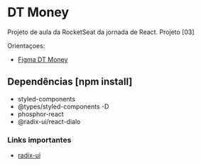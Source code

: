 # DT Money

Projeto de aula da RocketSeat da jornada de React. Projeto [03]

Orientaçoes:

- [Figma DT Money](react-03-dt-money)

## Dependências [npm install]

- styled-components
- @types/styled-components -D
- phosphor-react
- @radix-ui/react-dialo

### Links importantes
- [radix-ui](https://www.radix-ui.com/)

